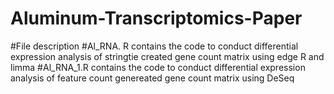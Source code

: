 # Aluminum-Transcriptomics-Paper
#File description 
#Al_RNA. R contains the code to conduct differential expression analysis of stringtie created gene count matrix using edge R and limma
#Al_RNA_1.R contains the code to conduct differential expression analysis of feature count genereated gene count matrix using DeSeq
